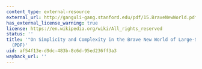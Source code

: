 ```yaml
---
content_type: external-resource
external_url: http://ganguli-gang.stanford.edu/pdf/15.BraveNewWorld.pdf
has_external_license_warning: true
license: https://en.wikipedia.org/wiki/All_rights_reserved
status: ''
title: '"On Simplicity and Complexity in the Brave New World of Large-Scale Neuroscience."
  (PDF)'
uid: af54f13e-d9dc-483b-8c6d-95ed236ff3a3
wayback_url: ''
---
```

